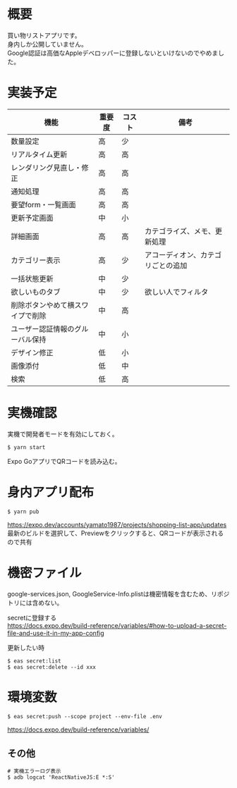 # 概要

買い物リストアプリです。  
身内しか公開していません。  
Google認証は高価なAppleデベロッパーに登録しないといけないのでやめました。

# 実装予定

| 機能               | 重要度 | コスト | 備考                         |
|------------------|---|-----|----------------------------|
| 数量設定             | 高 | 少   |                            |
| リアルタイム更新         | 高 | 高   |                            |
| レンダリング見直し・修正     | 高  | 高   |                            |
| 通知処理             | 高 | 高   |                            |
| 要望form・一覧画面      | 高 | 高   |                            |
| 更新予定画面           | 中 | 小   |                            |
| 詳細画面             | 高 | 高   | カテゴライズ、メモ、更新処理             |
| カテゴリー表示          | 高 | 少   | アコーディオン、カテゴリごとの追加          |
| 一括状態更新           | 中 | 少   |                            |
| 欲しいものタブ          | 中 | 少   | 欲しい人でフィルタ                  |
| 削除ボタンやめて横スワイプで削除 | 中 | 高   |                            |
| ユーザー認証情報のグルーバル保持 | 中 | 小   |                            |
| デザイン修正           | 低  | 小   |                            |
| 画像添付             | 低 | 中   |                            |
| 検索               | 低 | 高   |                            |

# 実機確認

実機で開発者モードを有効にしておく。

```shell
$ yarn start
```

Expo GoアプリでQRコードを読み込む。

# 身内アプリ配布

```shell
$ yarn pub
```

https://expo.dev/accounts/yamato1987/projects/shopping-list-app/updates  
最新のビルドを選択して、Previewをクリックすると、QRコードが表示されるので共有

# 機密ファイル

google-services.json, GoogleService-Info.plistは機密情報を含むため、リポジトリには含めない。  

secretに登録する  
https://docs.expo.dev/build-reference/variables/#how-to-upload-a-secret-file-and-use-it-in-my-app-config

更新したい時

```shell
$ eas secret:list
$ eas secret:delete --id xxx
```

# 環境変数

```shell
$ eas secret:push --scope project --env-file .env
```

https://docs.expo.dev/build-reference/variables/

## その他

```shell
# 実機エラーログ表示
$ adb logcat 'ReactNativeJS:E *:S'
```
